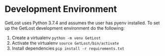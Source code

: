 Development Environment
=======================

GetLost uses Python 3.7.4 and assumes the user has pyenv installed. To set up
the GetLost development environment do the following:

1. Create a virtualenv `python -m venv GetLost`
2. Activate the virtualenv `source GetLost/bin/activate`
3. Install dependencies `pip install -r requirements.txt`
